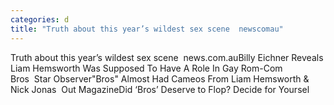 ```yaml
---
categories: d
title: "Truth about this year’s wildest sex scene  newscomau"
---
```

Truth about this year’s wildest sex scene&nbsp;&nbsp;news.com.auBilly Eichner Reveals Liam Hemsworth Was Supposed To Have A Role In Gay Rom-Com Bros&nbsp;&nbsp;Star Observer"Bros" Almost Had Cameos From Liam Hemsworth & Nick Jonas&nbsp;&nbsp;Out MagazineDid ‘Bros’ Deserve to Flop? Decide for Yoursel